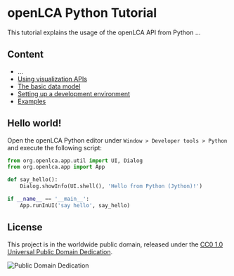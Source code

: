# openLCA Python Tutorial
This tutorial explains the usage of the openLCA API from Python ... 


## Content
* ...
* [Using visualization APIs](.data_viz.md)
* [The basic data model](./data_model.md)
* [Setting up a development environment](./ide_setup.md)
* [Examples](./examples.md)


## Hello world!
Open the openLCA Python editor under `Window > Developer tools > Python` and
execute the following script: 

```python
from org.openlca.app.util import UI, Dialog
from org.openlca.app import App

def say_hello():
    Dialog.showInfo(UI.shell(), 'Hello from Python (Jython)!')

if __name__ == '__main__':
    App.runInUI('say hello', say_hello)
```


## License
This project is in the worldwide public domain, released under the 
[CC0 1.0 Universal Public Domain Dedication](https://creativecommons.org/publicdomain/zero/1.0/).

![Public Domain Dedication](https://licensebuttons.net/p/zero/1.0/88x31.png) 
